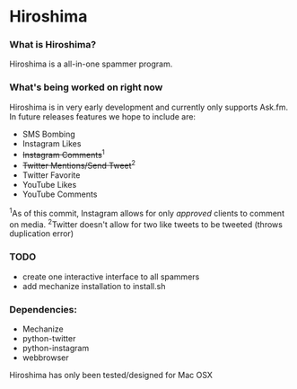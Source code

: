 # Hiroshima
### What is Hiroshima?
Hiroshima is a all-in-one spammer program. 

### What's being worked on right now
Hiroshima is in very early development and currently only supports Ask.fm. In future releases features we hope to include are:

* SMS Bombing
* Instagram Likes
* ~~Instagram Comments~~<sup>1</sup>
* ~~Twitter Mentions/Send Tweet~~<sup>2</sup>
* Twitter Favorite
* YouTube Likes
* YouTube Comments

<sup>1</sup>As of this commit, Instagram allows for only *approved* clients to comment on media.
<sup>2</sup>Twitter doesn't allow for two like tweets to be tweeted (throws duplication error)

### TODO
* create one interactive interface to all spammers
* add mechanize installation to install.sh

### Dependencies:
* Mechanize
* python-twitter
* python-instagram
* webbrowser

Hiroshima has only been tested/designed for Mac OSX
